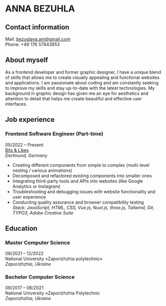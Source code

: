 # **ANNA BEZUHLA**

## Contact information
Mail: <bezuglaya.am@gmail.com>  
Phone: +49 176 57843953

## About myself
As a frontend developer and former graphic designer, I have a unique blend of skills that allows me to create visually appealing and functional websites and applications. I am passionate about coding and am constantly seeking to improve my skills and stay up-to-date with the latest technologies. My background in graphic design has given me an eye for aesthetics and attention to detail that helps me create beautiful and effective user interfaces.

## Job experience

### Frontend Software Engineer (Part-time)
05/2022 – Present  
[Bits & Likes](https://www.bitsandlikes.de/)   
*Dortmund, Germany*  
* Creating different components from simple to complex (multi-level nesting / various animations)
* Decomposed and refactored existing components into smaller ones
* Integrating third-party tools and APIs into websites (like Google Analytics or Instagram)
* Troubleshooting and debugging issues with website functionality and user experience
* Conducting quality assurance and browser compatibility testing    
*Stack: JavaScript, HTML, CSS, Vue.js, Nuxt.js, three.js, Tailwind, Git, TYPO3, Adobe Creative Suite*

## Education

### Master Computer Science
09/2021 – 12/2022  
National University «Zaporizhzhia polytechnic»  
*Zaporizhzhia, Ukraine*  

### Bachelor Computer Science
09/2017 – 06/2021  
National University «Zaporizhzhia Polytechnic  
*Zaporizhzhia, Ukraine*
